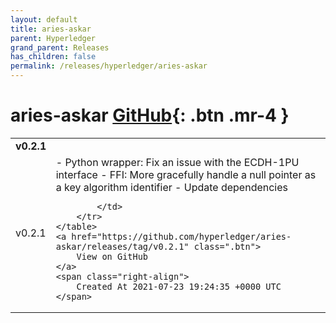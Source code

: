 ```yaml
---
layout: default
title: aries-askar
parent: Hyperledger
grand_parent: Releases
has_children: false
permalink: /releases/hyperledger/aries-askar
---
```


# aries-askar <span class="fs-3 right-align">[GitHub](https://github.com/hyperledger/aries-askar){: .btn .mr-4 }</span>


<div>
    <table>
        <tr>
            <td colspan="2">
                <b>
                    v0.2.1
                </b>
            </td>
        </tr>
        <tr>
            <td>
                <span class="chip">
                    v0.2.1
                </span>
            </td>
            <td>
                - Python wrapper: Fix an issue with the ECDH-1PU interface
- FFI: More gracefully handle a null pointer as a key algorithm identifier
- Update dependencies

            </td>
        </tr>
    </table>
    <a href="https://github.com/hyperledger/aries-askar/releases/tag/v0.2.1" class=".btn">
        View on GitHub
    </a>
    <span class="right-align">
        Created At 2021-07-23 19:24:35 +0000 UTC
    </span>
</div>

